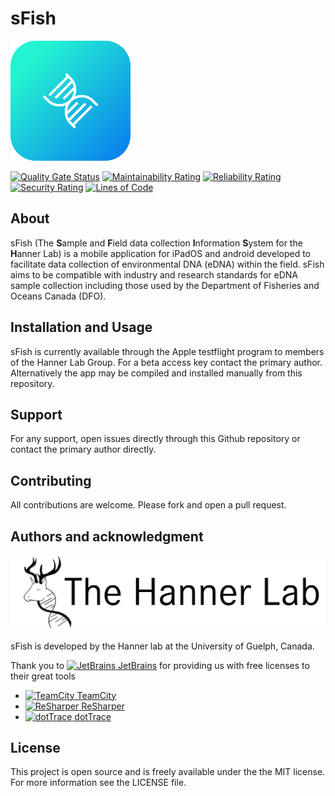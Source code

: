 # sFish

![logo](https://raw.githubusercontent.com/llalon/HannerLabAppMedia/main/sFish_icon.png)

[![Quality Gate Status](https://sq.myhappyaccidents.xyz/api/project_badges/measure?project=llalon_sFish_AYAULPacBW1WRJF0BbNg&metric=alert_status&token=6ae0b9115afad17b41daaeaf3be754b2df333f24)](https://sq.myhappyaccidents.xyz/dashboard?id=llalon_sFish_AYAULPacBW1WRJF0BbNg)
[![Maintainability Rating](https://sq.myhappyaccidents.xyz/api/project_badges/measure?project=llalon_sFish_AYAULPacBW1WRJF0BbNg&metric=sqale_rating&token=6ae0b9115afad17b41daaeaf3be754b2df333f24)](https://sq.myhappyaccidents.xyz/dashboard?id=llalon_sFish_AYAULPacBW1WRJF0BbNg)
[![Reliability Rating](https://sq.myhappyaccidents.xyz/api/project_badges/measure?project=llalon_sFish_AYAULPacBW1WRJF0BbNg&metric=reliability_rating&token=6ae0b9115afad17b41daaeaf3be754b2df333f24)](https://sq.myhappyaccidents.xyz/dashboard?id=llalon_sFish_AYAULPacBW1WRJF0BbNg)
[![Security Rating](https://sq.myhappyaccidents.xyz/api/project_badges/measure?project=llalon_sFish_AYAULPacBW1WRJF0BbNg&metric=security_rating&token=6ae0b9115afad17b41daaeaf3be754b2df333f24)](https://sq.myhappyaccidents.xyz/dashboard?id=llalon_sFish_AYAULPacBW1WRJF0BbNg)
[![Lines of Code](https://sq.myhappyaccidents.xyz/api/project_badges/measure?project=llalon_sFish_AYAULPacBW1WRJF0BbNg&metric=ncloc&token=6ae0b9115afad17b41daaeaf3be754b2df333f24)](https://sq.myhappyaccidents.xyz/dashboard?id=llalon_sFish_AYAULPacBW1WRJF0BbNg)

## About

sFish (The **S**ample and **F**ield data collection **I**nformation **S**ystem for the **H**anner Lab) is a mobile application for iPadOS and android developed to facilitate data collection of environmental DNA (eDNA) within the field. sFish aims to be compatible with industry and research standards for eDNA sample collection including those used by the Department of Fisheries and Oceans Canada (DFO). 

## Installation and Usage
sFish is currently available through the Apple testflight program to members of the Hanner Lab Group. For a beta access key contact the primary author. Alternatively the app may be compiled and installed manually from this repository.

## Support
For any support, open issues directly through this Github repository or contact the primary author directly.

## Contributing
All contributions are welcome. Please fork and open a pull request.

## Authors and acknowledgment

![hl](https://raw.githubusercontent.com/llalon/HannerLabAppMedia/main/HL_logo-with-text.png)

sFish is developed by the Hanner lab at the University of Guelph, Canada.

Thank you to [<img src="https://raw.githubusercontent.com/Sonarr/Sonarr/develop/Logo/Jetbrains/jetbrains.svg" alt="JetBrains" width="32"> JetBrains](http://www.jetbrains.com/) for providing us with free licenses to their great tools

* [<img src="https://raw.githubusercontent.com/Sonarr/Sonarr/develop/Logo/Jetbrains/teamcity.svg" alt="TeamCity" width="32"> TeamCity](http://www.jetbrains.com/teamcity/)
* [<img src="https://raw.githubusercontent.com/Sonarr/Sonarr/develop/Logo/Jetbrains/resharper.svg" alt="ReSharper" width="32"> ReSharper](http://www.jetbrains.com/resharper/)
* [<img src="https://raw.githubusercontent.com/Sonarr/Sonarr/develop/Logo/Jetbrains/dottrace.svg" alt="dotTrace" width="32"> dotTrace](http://www.jetbrains.com/dottrace/)


## License
This project is open source and is freely available under the the MIT license. For more information see the LICENSE file.
